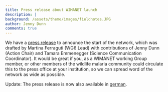 ```yaml
---
title: Press release about WIMANET launch
description: |
background: /assets/theme/images/fieldnotes.JPG
author: Jenny Dunn
comments: true
---
```


We have a [press release](/assets/docs/WIMANETpressRelease_EN.docx) to announce the start of the network, which was drafted by Martina Ferraguti (WG6 Lead) with contributions of Jenny Dunn (Action Chair) and Tamara Emmenegger (Science Communication Coordinator). It would be great if you, as a WIMANET working Group member, or other members of the wildlife malaria community could circulate this to the press office at your institution, so we can spread word of the network as wide as possible.

Update: The press release is now also available in [german](/assets/docs/WIMANETpressRelease_DE.docx).

